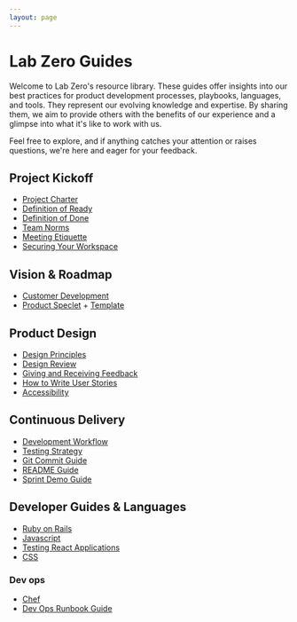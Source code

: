 ```yaml
---
layout: page
---
```


# Lab Zero Guides
Welcome to Lab Zero's resource library. These guides offer insights into our best practices for product development processes, playbooks, languages, and tools. They represent our evolving knowledge and expertise. By sharing them, we aim to provide others with the benefits of our experience and  a glimpse into what it's like to work with us.

Feel free to explore, and if anything catches your attention or raises questions, we're here and eager for your feedback.


## Project Kickoff
- [Project Charter](/project_kickoff/project_charter.md)
- [Definition of Ready](/project_kickoff/definition-of-ready.md)
- [Definition of Done](/project_kickoff/dod.md)
- [Team Norms](/project_kickoff/team_norms.md)
- [Meeting Etiquette](/project_kickoff/meeting-etiquette.md)
- [Securing Your Workspace](/project_kickoff/securing_your_workspace.md)

## Vision & Roadmap
- [Customer Development](/vision_and_roadmap/customer_development_playbook.md)
- [Product Speclet](/vision_and_roadmap/speclet.md) + [Template](/vision_and_roadmap/speclet_template.md)

## Product Design
- [Design Principles](/product_design/writing_design_principles.md)
- [Design Review](/product_design/design-review-best-practices.md)
- [Giving and Receiving Feedback](/product_design/giving-and-receiving-design-feedback.md)
- [How to Write User Stories](/product_design/how_we_write_user_stories.md)
- [Accessibility](/product_design/accessibility_guide.md)

## Continuous Delivery
- [Development Workflow](/continuous_delivery/development_workflow.md)
- [Testing Strategy](/continuous_delivery/testing_strategy.md)
- [Git Commit Guide](/continuous_delivery/commit_guide.md)
- [README Guide](/continuous_delivery/readme_guide.md)
- [Sprint Demo Guide](/continuous_delivery/demo_guide.md)



## Developer Guides & Languages

- [Ruby on Rails](/languages/ruby/ruby_on_rails.md)
- [Javascript](/languages/javascript/code-style-quality-rules.md)
- [Testing React Applications](/languages/javascript/react-testing.md)
- [CSS](languages/css)

### Dev ops

- [Chef](devops/chef)
- [Dev Ops Runbook Guide](/devops/runbook_guide.md)

